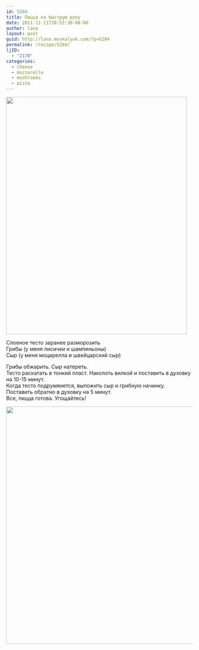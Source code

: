 ```yaml
---
id: 5284
title: Пицца на быструю руку
date: 2011-11-11T20:52:30-08:00
author: lana
layout: post
guid: http://lana.moskalyuk.com/?p=5284
permalink: /recipe/5284/
ljID:
  - "2170"
categories:
  - cheese
  - mozzarella
  - mushrooms
  - pizza
---
```

<img loading="lazy" class="alignnone" title="pizza" src="http://farm7.static.flickr.com/6231/6334564283_e17bb57e13_z.jpg" alt="" width="488" height="640" />

Слоеное тесто заранее разморозить  
Грибы (у меня лисички и шампиньоны)  
Сыр (у меня моцарелла и швейцарский сыр)

Грибы обжарить. Сыр натереть.  
Тесто раскатать в тонкий пласт. Наколоть вилкой и поставить в духовку на 10-15 минут.  
Когда тесто подрумянется, выложить сыр и грибную начинку.  
Поставить обратно в духовку на 5 минут.  
Все, пицца готова. Угощайтесь!

<img loading="lazy" class="alignnone" title="pizza" src="http://farm7.static.flickr.com/6105/6335321068_07d551b2ff_z.jpg" alt="" width="529" height="640" />